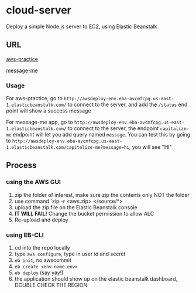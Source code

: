 # cloud-server
Deploy a simple Node.js server to EC2, using Elastic Beanstalk

## URL

[aws-practice](http://awsdeploy-env.eba-avcmfcpg.us-east-1.elasticbeanstalk.com/)

[message-me](http://server-deployment-practice-dev2.us-west-2.elasticbeanstalk.com/)

### Usage

For aws-practice, go to `http://awsdeploy-env.eba-avcmfcpg.us-east-1.elasticbeanstalk.com/` to connect to the server, and add the `/status` end point will show a success message 

For message-me app, go to `http://awsdeploy-env.eba-avcmfcpg.us-east-1.elasticbeanstalk.com/` to connect to the server, the endpoint `capitalize-me` endpoint will let you add query named `message`. 
You can test this by going to `http://awsdeploy-env.eba-avcmfcpg.us-east-1.elasticbeanstalk.com/capitalize-me?message=hi`, you will see "HI"

## Process

### using the AWS GUI

1. zip the folder of interest, make sure zip the contents only NOT the folder
2. use command `zip -r <aws.zip> </source/*>
3. upload the zip file on the Elastic Beanstalk console
4. **IT WILL FAIL!** Change the bucket permission to allow ALC
5. Re-upload and deploy

### using EB-CLI

1. cd into the repo locally
2. type `aws configure`, type in user id and secret
3. `eb init`, no awscommit
4. `eb create <env-name-env>`
5. `eb deploy` (say yay!)
6. the application should show up on the elastic beanstalk dashboard, DOUBLE CHECK THE REGION
